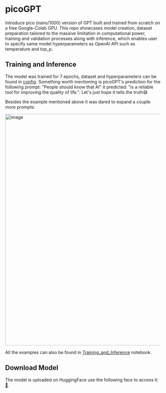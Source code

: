 # picoGPT
Introduce pico (nano/1000) version of GPT built and trained from scratch on a free Google-Colab GPU. This repo showcases model creation, dataset preparation tailored to the massive limitation in computational power, training and validation processes along with inference, which enables user to specify same model hyperparameters as OpenAI API such as temperature and top_p.
## Training and Inference
The model was trained for 7 epochs, dataset and hyperparameters can be found in [config](https://github.com/AkmOleksandr/picoGPT/blob/main/config.py). Something worth mentioning is picoGPT's prediction for the following prompt: "People should know that AI" it predicted: "is a reliable tool for improving the quality of life.". Let's just hope it tells the truth😅

Besides the example mentioned above it was dared to expand a couple more prompts:

<img width="750" alt="image" src="https://github.com/AkmOleksandr/picoGPT/assets/115898001/849ccdf7-29be-4033-a761-b166723bfd5f">


All the examples can also be found in [Training_and_Inference](https://github.com/AkmOleksandr/picoGPT/blob/main/Training_and_Inference.ipynb) notebook.
## Download Model
The model is uploaded on HuggingFace use the following face to access it: [🤗](https://huggingface.co/AIisnotapig/picoGPT/tree/main).
